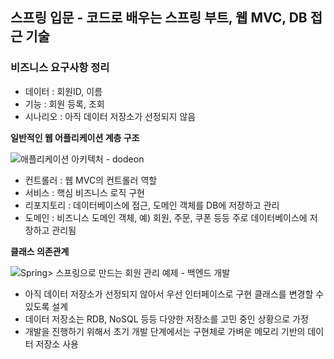 ## **스프링 입문 - 코드로 배우는 스프링 부트, 웹 MVC, DB 접근 기술**

### 비즈니스 요구사항 정리

- 데이터 : 회원ID, 이름
- 기능 : 회원 등록, 조회
- 시나리오 : 아직 데이터 저장소가 선정되지 않음

**일반적인 웹 어플리케이션 계층 구조**

![애플리케이션 아키텍처 - dodeon](https://3513843782-files.gitbook.io/~/files/v0/b/gitbook-legacy-files/o/assets%2F-LxjHkZu4T9MzJ5fEMNe%2Fsync%2F654da041d496907baf37d960608c6885d2c66edc.png?generation=1621425019389979&alt=media)

- 컨트롤러 : 웹 MVC의 컨트롤러 역할
- 서비스 : 핵심 비즈니스 로직 구현
- 리포지토리 : 데이터베이스에 접근, 도메인 객체를 DB에 저장하고 관리
- 도메인 : 비즈니스 도메인 객체, 예) 회원, 주문, 쿠폰 등등 주로 데이터베이스에 저장하고 관리됨

**클래스 의존관계**

![Spring> 스프링으로 만드는 회원 관리 예제 - 백엔드 개발](https://hongchangsub.com/content/images/2021/07/-----------2021-07-01------12.26.54-2.png)

- 아직 데이터 저장소가 선정되지 않아서 우선 인터페이스로 구현 클래스를 변경할 수 있도록 설계
- 데이터 저장소는 RDB, NoSQL 등등 다양한 저장소를 고민 중인 상황으로 가정
- 개발을 진행하기 위해서 초기 개발 단계에서는 구현체로 가벼운 메모리 기반의 데이터 저장소 사용
